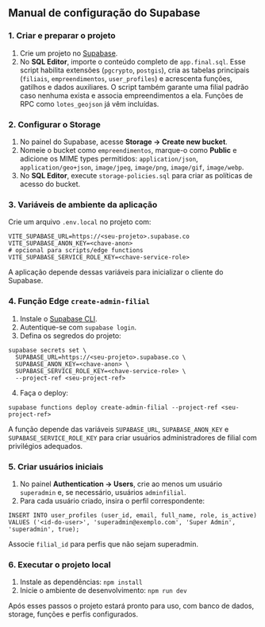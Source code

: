 ## Manual de configuração do Supabase

### 1. Criar e preparar o projeto
1. Crie um projeto no [Supabase](https://supabase.com/).
2. No **SQL Editor**, importe o conteúdo completo de `app.final.sql`.  Esse script habilita extensões (`pgcrypto`, `postgis`), cria as tabelas principais (`filiais`, `empreendimentos`, `user_profiles`) e acrescenta funções, gatilhos e dados auxiliares. O script também garante uma filial padrão caso nenhuma exista e associa empreendimentos a ela. Funções de RPC como `lotes_geojson` já vêm incluídas.

### 2. Configurar o Storage
1. No painel do Supabase, acesse **Storage → Create new bucket**.
2. Nomeie o bucket como `empreendimentos`, marque-o como **Public** e adicione os MIME types permitidos: `application/json`, `application/geo+json`, `image/jpeg`, `image/png`, `image/gif`, `image/webp`.
3. No **SQL Editor**, execute `storage-policies.sql` para criar as políticas de acesso do bucket.

### 3. Variáveis de ambiente da aplicação
Crie um arquivo `.env.local` no projeto com:
```
VITE_SUPABASE_URL=https://<seu-projeto>.supabase.co
VITE_SUPABASE_ANON_KEY=<chave-anon>
# opcional para scripts/edge functions
VITE_SUPABASE_SERVICE_ROLE_KEY=<chave-service-role>
```
A aplicação depende dessas variáveis para inicializar o cliente do Supabase.

### 4. Função Edge `create-admin-filial`
1. Instale o [Supabase CLI](https://supabase.com/docs/guides/cli).
2. Autentique-se com `supabase login`.
3. Defina os segredos do projeto:
```
supabase secrets set \
  SUPABASE_URL=https://<seu-projeto>.supabase.co \
  SUPABASE_ANON_KEY=<chave-anon> \
  SUPABASE_SERVICE_ROLE_KEY=<chave-service-role> \
  --project-ref <seu-project-ref>
```
4. Faça o deploy:
```
supabase functions deploy create-admin-filial --project-ref <seu-project-ref>
```
A função depende das variáveis `SUPABASE_URL`, `SUPABASE_ANON_KEY` e `SUPABASE_SERVICE_ROLE_KEY` para criar usuários administradores de filial com privilégios adequados.

### 5. Criar usuários iniciais
1. No painel **Authentication → Users**, crie ao menos um usuário `superadmin` e, se necessário, usuários `adminfilial`.
2. Para cada usuário criado, insira o perfil correspondente:
```
INSERT INTO user_profiles (user_id, email, full_name, role, is_active)
VALUES ('<id-do-user>', 'superadmin@exemplo.com', 'Super Admin', 'superadmin', true);
```
Associe `filial_id` para perfis que não sejam superadmin.

### 6. Executar o projeto local
1. Instale as dependências: `npm install`
2. Inicie o ambiente de desenvolvimento: `npm run dev`

Após esses passos o projeto estará pronto para uso, com banco de dados, storage, funções e perfis configurados.
